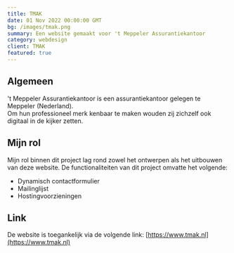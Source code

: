 ```yaml
---
title: TMAK
date: 01 Nov 2022 00:00:00 GMT
bg: /images/tmak.png
summary: Een website gemaakt voor 't Meppeler Assurantiekantoor
category: webdesign
client: TMAK
featured: true
---
```

## Algemeen

't Meppeler Assurantiekantoor is een assurantiekantoor gelegen te Meppeler (Nederland). \
Om hun professioneel merk kenbaar te maken wouden zij zichzelf ook digitaal in de kijker zetten.

## Mijn rol

Mijn rol binnen dit project lag rond zowel het ontwerpen als het uitbouwen van deze website.
De functionaliteiten van dit project omvatte het volgende:

- Dynamisch contactformulier
- Mailinglijst
- Hostingvoorzieningen

## Link

De website is toegankelijk via de volgende link: [https://www.tmak.nl](https://www.tmak.nl)
